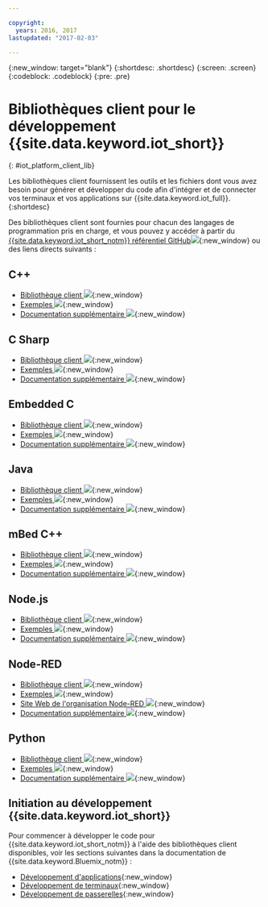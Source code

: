 ```yaml
---

copyright:
  years: 2016, 2017
lastupdated: "2017-02-03"

---
```


{:new_window: target="blank"}
{:shortdesc: .shortdesc}
{:screen: .screen}
{:codeblock: .codeblock}
{:pre: .pre}

# Bibliothèques client pour le développement {{site.data.keyword.iot_short}}
{: #iot_platform_client_lib}

Les bibliothèques client fournissent les outils et les fichiers dont vous avez besoin pour générer et développer du code afin d'intégrer et de connecter vos terminaux et vos applications sur {{site.data.keyword.iot_full}}.
{:shortdesc}

Des bibliothèques client sont fournies pour chacun des langages de programmation pris en charge, et vous pouvez y accéder à partir du [{{site.data.keyword.iot_short_notm}} référentiel GitHub![](../../icons/launch-glyph.svg)](https://github.com/ibm-watson-iot){:new_window} ou des liens directs suivants :

## C++

- [Bibliothèque client ![](../../icons/launch-glyph.svg)](https://github.com/ibm-watson-iot/iot-cpp){:new_window}
- [Exemples ![ ](../../icons/launch-glyph.svg)](https://github.com/ibm-watson-iot/iot-cpp/tree/master/samples){:new_window}
- [Documentation supplémentaire ![](../../icons/launch-glyph.svg)](https://github.com/ibm-watson-iot/iot-cpp/blob/master/README.md){:new_window}

## C Sharp
- [Bibliothèque client ![](../../icons/launch-glyph.svg)](https://github.com/ibm-watson-iot/iot-csharp){:new_window}
- [Exemples ![](../../icons/launch-glyph.svg)](https://github.com/ibm-watson-iot/iot-csharp/tree/master/sample){:new_window}
- [Documentation supplémentaire ![](../../icons/launch-glyph.svg)](https://github.com/ibm-watson-iot/iot-csharp/blob/master/README.md){:new_window}

## Embedded C

- [Bibliothèque client ![ ](../../icons/launch-glyph.svg)](https://github.com/ibm-watson-iot/iot-embeddedc){:new_window}
- [Exemples ![](../../icons/launch-glyph.svg)](https://github.com/ibm-watson-iot/iot-embeddedc/tree/master/samples){:new_window}
- [Documentation supplémentaire ![ ](../../icons/launch-glyph.svg)](https://github.com/ibm-watson-iot/iot-embeddedc/blob/master/README.md){:new_window}


## Java
- [Bibliothèque client ![](../../icons/launch-glyph.svg)](https://github.com/ibm-watson-iot/iot-java){:new_window}
- [Exemples ![](../../icons/launch-glyph.svg)](https://github.com/ibm-watson-iot/iot-java#samples){:new_window}
- [Documentation supplémentaire ![ ](../../icons/launch-glyph.svg)](https://github.com/ibm-watson-iot/iot-java/blob/master/README.md){:new_window}

## mBed C++

- [Bibliothèque client ![ ](../../icons/launch-glyph.svg)](https://developer.mbed.org/teams/IBM_IoT/code/IBMIoTF/){:new_window}
- [Exemples ![ ](../../icons/launch-glyph.svg)](https://developer.mbed.org/teams/IBM_IoT/code/IBMIoTClientLibrarySample/){:new_window}
- [Documentation supplémentaire ![](../../icons/launch-glyph.svg)](http://iotf.readthedocs.io/en/latest/devices/libraries/mbedcpp.html){:new_window}

## Node.js
- [Bibliothèque client ![ ](../../icons/launch-glyph.svg)](https://github.com/ibm-watson-iot/iot-nodejs){:new_window}
- [Exemples ![](../../icons/launch-glyph.svg)](https://github.com/ibm-watson-iot/iot-nodejs/tree/master/samples){:new_window}
- [Documentation supplémentaire ![](../../icons/launch-glyph.svg)](https://github.com/ibm-watson-iot/iot-nodejs/blob/master/README.md){:new_window}

## Node-RED
- [Bibliothèque client ![ ](../../icons/launch-glyph.svg)](https://github.com/ibm-watson-iot/iot-nodered){:new_window}
- [Exemples ![ ](../../icons/launch-glyph.svg)](https://github.com/ibm-watson-iot/iot-nodered/tree/master/samples/rpi){:new_window}
- [Site Web de l'organisation Node-RED ![](../../icons/launch-glyph.svg)](http://nodered.org/){:new_window}
- [Documentation supplémentaire ![](../../icons/launch-glyph.svg)](https://github.com/ibm-watson-iot/iot-nodered/blob/master/README.md){:new_window}

## Python
- [Bibliothèque client ![ ](../../icons/launch-glyph.svg)](https://github.com/ibm-watson-iot/iot-python){:new_window}
- [Exemples ![ ](../../icons/launch-glyph.svg)](https://github.com/ibm-watson-iot/iot-python/tree/master/samples){:new_window}
- [Documentation supplémentaire ![ ](../../icons/launch-glyph.svg)](https://github.com/ibm-watson-iot/iot-python/blob/master/README.rst){:new_window}

## Initiation au développement {{site.data.keyword.iot_short}}

Pour commencer à développer le code pour {{site.data.keyword.iot_short_notm}} à l'aide des bibliothèques client disponibles, voir les sections suivantes dans la documentation de {{site.data.keyword.Bluemix_notm}} :

- [Développement d'applications](applications/api.html){:new_window}
- [Développement de terminaux](devices/api.html){:new_window}
- [Développement de passerelles](gateways/mqtt.html){:new_window}
